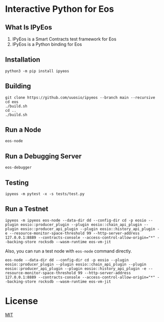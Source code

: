 # Interactive Python for Eos

## What Is IPyEos

1. IPyEos is a Smart Contracts test framework for Eos
2. IPyEos is a Python binding for Eos

## Installation

```
python3 -m pip install ipyeos
```

## Building

```
git clone https://github.com/uuosio/ipyeos --branch main --recursive
cd eos
./build.sh
cd ..
./build.sh
```

## Run a Node

```
eos-node
```

## Run a Debugging Server

```
eos-debugger
```

## Testing

```
ipyeos -m pytest -x -s tests/test.py
```

## Run a Testnet

```
ipyeos -m ipyeos eos-node --data-dir dd --config-dir cd -p eosio --plugin eosio::producer_plugin --plugin eosio::chain_api_plugin --plugin eosio::producer_api_plugin --plugin eosio::history_api_plugin -e --resource-monitor-space-threshold 99 --http-server-address 127.0.0.1:8889 --contracts-console --access-control-allow-origin="*" --backing-store rocksdb --wasm-runtime eos-vm-jit
```

Also, you can run a test node with `eos-node` command directly.

```
eos-node --data-dir dd --config-dir cd -p eosio --plugin eosio::producer_plugin --plugin eosio::chain_api_plugin --plugin eosio::producer_api_plugin --plugin eosio::history_api_plugin -e --resource-monitor-space-threshold 99 --http-server-address 127.0.0.1:8889 --contracts-console --access-control-allow-origin="*" --backing-store rocksdb --wasm-runtime eos-vm-jit
```

# License
[MIT](./LICENSE)
